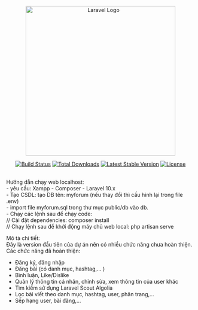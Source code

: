 <p align="center"><a href="https://laravel.com" target="_blank"><img src="https://raw.githubusercontent.com/laravel/art/master/logo-lockup/5%20SVG/2%20CMYK/1%20Full%20Color/laravel-logolockup-cmyk-red.svg" width="400" alt="Laravel Logo"></a></p>

<p align="center">
<a href="https://github.com/laravel/framework/actions"><img src="https://github.com/laravel/framework/workflows/tests/badge.svg" alt="Build Status"></a>
<a href="https://packagist.org/packages/laravel/framework"><img src="https://img.shields.io/packagist/dt/laravel/framework" alt="Total Downloads"></a>
<a href="https://packagist.org/packages/laravel/framework"><img src="https://img.shields.io/packagist/v/laravel/framework" alt="Latest Stable Version"></a>
<a href="https://packagist.org/packages/laravel/framework"><img src="https://img.shields.io/packagist/l/laravel/framework" alt="License"></a>
</p>
<br>
Hướng dẫn chạy web localhost: <br>
- yêu cầu: Xampp - Composer - Laravel 10.x <br>
- Tạo CSDL: tạo DB tên: myforum (nếu thay đổi thì cấu hình lại trong file .env)<br>
- import file myforum.sql trong thư mục public/db vào db.<br>
- Chạy các lệnh sau để chạy code:<br>
  // Cài đặt dependencies: composer install<br>
  // Chạy lệnh sau để khởi động máy chủ web local: php artisan serve<br>

Mô tả chi tiết:<br>
Đây là version đầu tiên của dự án nên có nhiều chức năng chưa hoàn thiện.<br>
Các chức năng đã hoàn thiện:<br>
- Đăng ký, đăng nhập<br>
- Đăng bài (có danh mục, hashtag,... )<br>
- Bình luận, Like/Dislike<br>
- Quản lý thông tin cá nhân, chỉnh sửa, xem thông tin của user khác<br>
- Tìm kiếm sử dụng Laravel Scout Algolia<br>
- Lọc bài viết theo danh mục, hashtag, user, phân trang,...<br>
-  Sếp hạng user, bài đăng,...<br>
 
